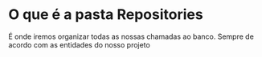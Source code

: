 # O que é a pasta Repositories

É onde iremos organizar todas as nossas chamadas ao banco. Sempre de acordo com as entidades do nosso projeto
